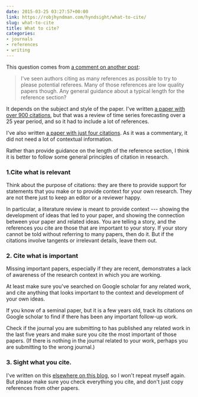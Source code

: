 ```yaml
---
date: 2015-03-25 03:27:57+00:00
link: https://robjhyndman.com/hyndsight/what-to-cite/
slug: what-to-cite
title: What to cite?
categories:
- journals
- references
- writing
---
```


This question comes from [a comment on another post](http://disq.us/p/vhvhwh):

>I've seen authors citing as many references as possible to try to please potential referees. Many of those references are low quality papers though. Any general guidance about a typical length for the reference section?

It depends on the subject and style of the paper. I've written [a paper with over 900 citations](/publications/25-years-of-time-series-forecasting/), but that was a review of time series forecasting over a 25 year period, and so it had to include a lot of references.

I've also written [a paper with just four citations](http://dx.doi.org/10.1016/j.ijforecast.2004.03.005). As it was a commentary, it did not need a lot of contextual information.

Rather than provide guidance on the length of the reference section, I think it is better to follow some general principles of citation in research.<!-- more -->

### 1.Cite what is relevant

Think about the purpose of citations: they are there to provide support for statements that you make or to provide context for your own research. They are not there just to keep an editor or a reviewer happy.

In particular, a literature review is meant to provide context --- showing the development of ideas that led to your paper, and showing the connection between your paper and related ideas. You are telling a story, and the references you cite are those that are important to your story. If your story cannot be told without referring to many papers, then do it. But if the citations involve tangents or irrelevant details, leave them out.

### 2. Cite what is important

Missing important papers, especially if they are recent, demonstrates a lack of awareness of the research context in which you are working.

At least make sure you've searched on Google scholar for any related work, and cite anything that looks important to the context and development of your own ideas.

If you know of a seminal paper, but it is a few years old, track its citations on Google scholar to find if there has been any important follow-up work.

Check if the journal you are submitting to has published any related work in the last five years and make sure you cite the most important of those papers. (If there is nothing in the journal related to your work, perhaps you are submitting to the wrong journal.)

### 3. Sight what you cite.

I've written on this [elsewhere on this blog](https://robjhyndman.com/hyndsight/sight-what-you-cite/), so I won't repeat myself again. But please make sure you check everything you cite, and don't just copy references from other papers.
